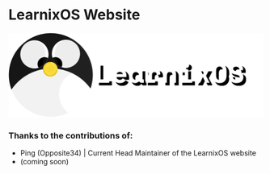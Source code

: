 # **LearnixOS Website**
![LearnixOS title](./static/images/learnix-title-logo.png)
### **Thanks to the contributions of:**
  - Ping (Opposite34) | Current Head Maintainer of the LearnixOS website
  - (coming soon)
